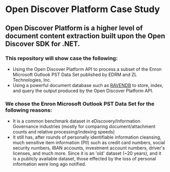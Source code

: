 # Open Discover Platform Case Study
## Open Discover Platform is a higher level of document content extraction built upon the Open Discover SDK for .NET. 
### This repository will show case the following:
- Using the Open Discover Platform API to process a subset of the Enron Microsoft Outlook PST Data Set published by EDRM and ZL Technologies, Inc.  
- Using a powerful document database such as [RAVENDB](https://ravendb.net/) to store, index, and query the output produced by the Open Discover Platform API.
### We chose the Enron Microsoft Outlook PST Data Set for the following reasons:
- It is a common benchmark dataset in eDiscovery/Information Governance industries (mostly for comparing document/attachment counts and relative processing/indexing speeds)
- It still has, after rounds of personally identifiable information cleansing, much sensitive item information (PII) such as credit card numbers, social security numbers, IBAN accounts, investment account numbers, driver's licenses, and much more. Since it is an 'old' dataset (~20 years), and it is a publicly available dataset, those effected by the loss of personal information were long ago notified.
